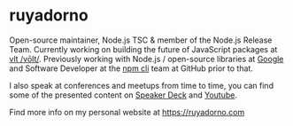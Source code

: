 # ruyadorno

Open-source maintainer, Node.js TSC & member of the Node.js Release Team. Currently working on building the future of JavaScript packages at [vlt /vōlt/](https://www.vlt.sh). Previously working with Node.js / open-source libraries at [Google](https://github.com/google) and Software Developer at the [npm cli](https://github.com/npm/cli) team at GitHub prior to that.

I also speak at conferences and meetups from time to time, you can find some of the presented content on [Speaker Deck](https://speakerdeck.com/ruyadorno) and [Youtube](https://www.youtube.com/watch?v=A-pWrajferM&list=PLhfPj4BRxbDcgz44YFvae_AoyUnXhrUZ_).

Find more info on my personal website at https://ruyadorno.com
